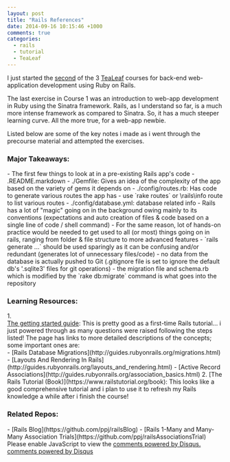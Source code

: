 ```yaml
---
layout: post
title: "Rails References"
date: 2014-09-16 10:15:46 +1000
comments: true
categories:
  - rails 
  - tutorial
  - TeaLeaf
---
```

I just started the [second](http://www.gotealeaf.com/curriculum#!rails) of the 3 [TeaLeaf](http://www.gotealeaf.com/) courses for back-end web-application development using Ruby on Rails.

<!-- more -->

The last exercise in Course 1 was an introduction to web-app development in Ruby using the Sinatra framework. Rails, as I understand so far, is a much more intense framework as compared to Sinatra. So, it has a much steeper learning curve. All the more true, for a web-app newbie.

Listed below are some of the key notes i made as i went through the precourse material and attempted the exercises.

<h3 class='no_extra_new_line'>Major Takeaways:</h3>
- The first few things to look at in a pre-existing Rails app's code
  - .README.markdown
  - ./Gemfile: Gives an idea of the complexity of the app based on the variety of gems it depends on
  - ./config/routes.rb: Has code to generate various routes the app has
  - use `rake routes` or <APP_HOMEPAGE>\rails\info route to list various routes
  - ./config/database.yml: database related info 
- Rails has a lot of "magic" going on in the background owing mainly to its conventions (expectations and auto creation of files & code based on a single line of code / shell command)
- For the same reason, lot of hands-on practice would be needed to get used to all (or most) things going on in rails, ranging from folder & file structure to more advanced features
- `rails generate ...` should be used sparingly as it can be confusing and/or redundant (generates lot of unnecessary files/code)
- no data from the database is actually pushed to Git (.gitignore file is set to ignore the default db's '.sqlite3' files for git operations)
  - the migration file and schema.rb which is modified by the `rake db:migrate` command is what goes into the repository

<h3 class='no_extra_new_line'>Learning Resources:</h3>
1. <div><a href='http://guides.rubyonrails.org/getting_started.html'>The getting started guide</a>: This is pretty good as a first-time Rails tutorial... i just powered through as many questions were raised following the steps listed! The page has links to more detailed descriptions of the concepts; some important ones are:</div>
  - [Rails Database Migrations](http://guides.rubyonrails.org/migrations.html)
  - [Layouts And Rendering In Rails](http://guides.rubyonrails.org/layouts_and_rendering.html)
  - [Active Record Associations](http://guides.rubyonrails.org/association_basics.html)
2. [The Rails Tutorial (Book)](https://www.railstutorial.org/book): This looks like a good comprehensive tutorial and i plan to use it to refresh my Rails knowledge a while after i finish the course!

<h3 class='no_extra_new_line'>Related Repos:</h3>
- [Rails Blog](https://github.com/ppj/railsBlog)
- [Rails 1-Many and Many-Many Association Trials](https://github.com/ppj/railsAssociationsTrial)


<div id="disqus_thread"></div>
<script type="text/javascript">
    /* * * CONFIGURATION VARIABLES: EDIT BEFORE PASTING INTO YOUR WEBPAGE * * */
    var disqus_shortname = 'ppjgithubio'; // required: replace example with your forum shortname

    /* * * DON'T EDIT BELOW THIS LINE * * */
    (function() {
        var dsq = document.createElement('script'); dsq.type = 'text/javascript'; dsq.async = true;
        dsq.src = '//' + disqus_shortname + '.disqus.com/embed.js';
        (document.getElementsByTagName('head')[0] || document.getElementsByTagName('body')[0]).appendChild(dsq);
    })();
</script>
<noscript>Please enable JavaScript to view the <a href="http://disqus.com/?ref_noscript">comments powered by Disqus.</a></noscript>
<a href="http://disqus.com" class="dsq-brlink">comments powered by <span class="logo-disqus">Disqus</span></a>

